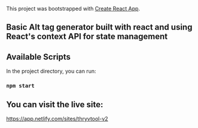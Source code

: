 This project was bootstrapped with [Create React App](https://github.com/facebook/create-react-app).

## Basic Alt tag generator built with react and using React's context API for state management
 
## Available Scripts

In the project directory, you can run:

### `npm start`


## You can visit the live site:

https://app.netlify.com/sites/thryvtool-v2
